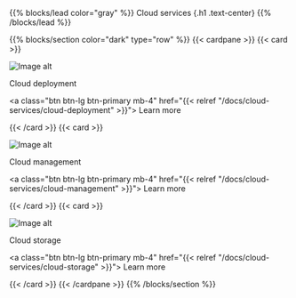 {{% blocks/lead color="gray" %}}
Cloud services
{.h1 .text-center}
{{% /blocks/lead %}}

{{% blocks/section color="dark" type="row" %}}
{{< cardpane >}}
{{< card >}}

![Image alt](/cloud-deployments.png)

Cloud deployment

<a class="btn btn-lg btn-primary mb-4" href="{{< relref "/docs/cloud-services/cloud-deployment" >}}">
Learn more <i class="fas fa-arrow-alt-circle-right ms-2"></i>
</a>

{{< /card >}}
{{< card >}}

![Image alt](/management.png)

Cloud management

<a class="btn btn-lg btn-primary mb-4" href="{{< relref "/docs/cloud-services/cloud-management" >}}">
Learn more <i class="fas fa-arrow-alt-circle-right ms-2"></i>
</a>

{{< /card >}}
{{< card >}}

![Image alt](/cloud-storage.png)

Cloud storage

<a class="btn btn-lg btn-primary mb-4" href="{{< relref "/docs/cloud-services/cloud-storage" >}}">
Learn more <i class="fas fa-arrow-alt-circle-right ms-2"></i>
</a>

{{< /card >}}
{{< /cardpane >}}
{{% /blocks/section %}}